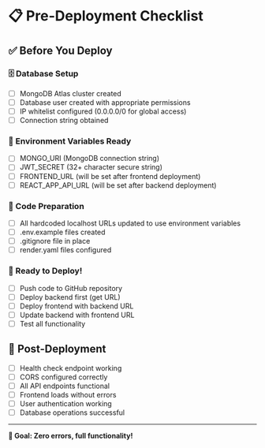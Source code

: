 # 📋 Pre-Deployment Checklist

## ✅ Before You Deploy

### 🗄️ Database Setup
- [ ] MongoDB Atlas cluster created
- [ ] Database user created with appropriate permissions
- [ ] IP whitelist configured (0.0.0.0/0 for global access)
- [ ] Connection string obtained

### 🔐 Environment Variables Ready
- [ ] MONGO_URI (MongoDB connection string)
- [ ] JWT_SECRET (32+ character secure string)
- [ ] FRONTEND_URL (will be set after frontend deployment)
- [ ] REACT_APP_API_URL (will be set after backend deployment)

### 📂 Code Preparation
- [ ] All hardcoded localhost URLs updated to use environment variables
- [ ] .env.example files created
- [ ] .gitignore file in place
- [ ] render.yaml files configured

### 🚀 Ready to Deploy!
- [ ] Push code to GitHub repository
- [ ] Deploy backend first (get URL)
- [ ] Deploy frontend with backend URL
- [ ] Update backend with frontend URL
- [ ] Test all functionality

## 🔄 Post-Deployment
- [ ] Health check endpoint working
- [ ] CORS configured correctly
- [ ] All API endpoints functional
- [ ] Frontend loads without errors
- [ ] User authentication working
- [ ] Database operations successful

---
**🎯 Goal: Zero errors, full functionality!**
